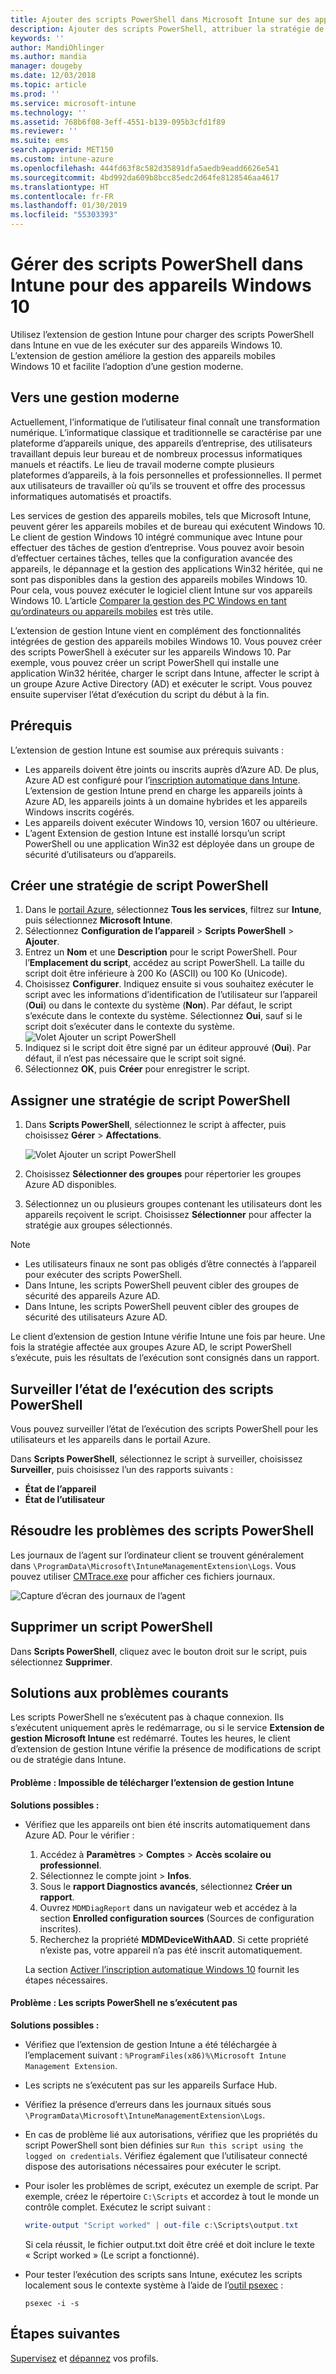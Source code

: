 ```yaml
---
title: Ajouter des scripts PowerShell dans Microsoft Intune sur des appareils Windows 10 - Azure | Microsoft Docs
description: Ajouter des scripts PowerShell, attribuer la stratégie de script à des groupes Azure Active Directory, utiliser des rapports pour surveiller les scripts, et consulter les étapes permettant de supprimer les scripts que vous ajoutez sur des appareils Windows 10 dans Microsoft Intune. Consultez également les solutions aux problèmes courants.
keywords: ''
author: MandiOhlinger
ms.author: mandia
manager: dougeby
ms.date: 12/03/2018
ms.topic: article
ms.prod: ''
ms.service: microsoft-intune
ms.technology: ''
ms.assetid: 768b6f08-3eff-4551-b139-095b3cfd1f89
ms.reviewer: ''
ms.suite: ems
search.appverid: MET150
ms.custom: intune-azure
ms.openlocfilehash: 444fd63f8c582d35891dfa5aedb9eadd6626e541
ms.sourcegitcommit: 4bd992da609b8bcc85edc2d64fe8128546aa4617
ms.translationtype: HT
ms.contentlocale: fr-FR
ms.lasthandoff: 01/30/2019
ms.locfileid: "55303393"
---
```

# <a name="manage-powershell-scripts-in-intune-for-windows-10-devices"></a>Gérer des scripts PowerShell dans Intune pour des appareils Windows 10

Utilisez l’extension de gestion Intune pour charger des scripts PowerShell dans Intune en vue de les exécuter sur des appareils Windows 10. L’extension de gestion améliore la gestion des appareils mobiles Windows 10 et facilite l’adoption d’une gestion moderne.

## <a name="moving-to-modern-management"></a>Vers une gestion moderne

Actuellement, l’informatique de l’utilisateur final connaît une transformation numérique. L’informatique classique et traditionnelle se caractérise par une plateforme d’appareils unique, des appareils d’entreprise, des utilisateurs travaillant depuis leur bureau et de nombreux processus informatiques manuels et réactifs. Le lieu de travail moderne compte plusieurs plateformes d’appareils, à la fois personnelles et professionnelles. Il permet aux utilisateurs de travailler où qu’ils se trouvent et offre des processus informatiques automatisés et proactifs.

Les services de gestion des appareils mobiles, tels que Microsoft Intune, peuvent gérer les appareils mobiles et de bureau qui exécutent Windows 10. Le client de gestion Windows 10 intégré communique avec Intune pour effectuer des tâches de gestion d’entreprise. Vous pouvez avoir besoin d’effectuer certaines tâches, telles que la configuration avancée des appareils, le dépannage et la gestion des applications Win32 héritée, qui ne sont pas disponibles dans la gestion des appareils mobiles Windows 10. Pour cela, vous pouvez exécuter le logiciel client Intune sur vos appareils Windows 10. L’article [Comparer la gestion des PC Windows en tant qu’ordinateurs ou appareils mobiles](pc-management-comparison.md) est très utile.

L’extension de gestion Intune vient en complément des fonctionnalités intégrées de gestion des appareils mobiles Windows 10. Vous pouvez créer des scripts PowerShell à exécuter sur les appareils Windows 10. Par exemple, vous pouvez créer un script PowerShell qui installe une application Win32 héritée, charger le script dans Intune, affecter le script à un groupe Azure Active Directory (AD) et exécuter le script. Vous pouvez ensuite superviser l’état d’exécution du script du début à la fin.

## <a name="prerequisites"></a>Prérequis

L’extension de gestion Intune est soumise aux prérequis suivants :

- Les appareils doivent être joints ou inscrits auprès d’Azure AD. De plus, Azure AD est configuré pour l’[inscription automatique dans Intune](windows-enroll.md#enable-windows-10-automatic-enrollment). L’extension de gestion Intune prend en charge les appareils joints à Azure AD, les appareils joints à un domaine hybrides et les appareils Windows inscrits cogérés.
- Les appareils doivent exécuter Windows 10, version 1607 ou ultérieure.
- L’agent Extension de gestion Intune est installé lorsqu’un script PowerShell ou une application Win32 est déployée dans un groupe de sécurité d’utilisateurs ou d’appareils.

## <a name="create-a-powershell-script-policy"></a>Créer une stratégie de script PowerShell 

1. Dans le [portail Azure](https://portal.azure.com), sélectionnez **Tous les services**, filtrez sur **Intune**, puis sélectionnez **Microsoft Intune**.
2. Sélectionnez **Configuration de l’appareil** > **Scripts PowerShell** > **Ajouter**.
3. Entrez un **Nom** et une **Description** pour le script PowerShell. Pour l’**Emplacement du script**, accédez au script PowerShell. La taille du script doit être inférieure à 200 Ko (ASCII) ou 100 Ko (Unicode).
4. Choisissez **Configurer**. Indiquez ensuite si vous souhaitez exécuter le script avec les informations d’identification de l’utilisateur sur l’appareil (**Oui**) ou dans le contexte du système (**Non**). Par défaut, le script s’exécute dans le contexte du système. Sélectionnez **Oui**, sauf si le script doit s’exécuter dans le contexte du système. 
  ![Volet Ajouter un script PowerShell](./media/mgmt-extension-add-script.png)
5. Indiquez si le script doit être signé par un éditeur approuvé (**Oui**). Par défaut, il n’est pas nécessaire que le script soit signé. 
6. Sélectionnez **OK**, puis **Créer** pour enregistrer le script.

## <a name="assign-a-powershell-script-policy"></a>Assigner une stratégie de script PowerShell

1. Dans **Scripts PowerShell**, sélectionnez le script à affecter, puis choisissez **Gérer** > **Affectations**.

    ![Volet Ajouter un script PowerShell](./media/mgmt-extension-assignments.png)

2. Choisissez **Sélectionner des groupes** pour répertorier les groupes Azure AD disponibles. 
3. Sélectionnez un ou plusieurs groupes contenant les utilisateurs dont les appareils reçoivent le script. Choisissez **Sélectionner** pour affecter la stratégie aux groupes sélectionnés.

> [!NOTE]
> - Les utilisateurs finaux ne sont pas obligés d’être connectés à l’appareil pour exécuter des scripts PowerShell.
> - Dans Intune, les scripts PowerShell peuvent cibler des groupes de sécurité des appareils Azure AD.
> - Dans Intune, les scripts PowerShell peuvent cibler des groupes de sécurité des utilisateurs Azure AD.

Le client d’extension de gestion Intune vérifie Intune une fois par heure. Une fois la stratégie affectée aux groupes Azure AD, le script PowerShell s’exécute, puis les résultats de l’exécution sont consignés dans un rapport.

## <a name="monitor-run-status-for-powershell-scripts"></a>Surveiller l’état de l’exécution des scripts PowerShell

Vous pouvez surveiller l’état de l’exécution des scripts PowerShell pour les utilisateurs et les appareils dans le portail Azure.

Dans **Scripts PowerShell**, sélectionnez le script à surveiller, choisissez **Surveiller**, puis choisissez l’un des rapports suivants :

- **État de l’appareil**
- **État de l’utilisateur**

## <a name="troubleshoot-powershell-scripts"></a>Résoudre les problèmes des scripts PowerShell

Les journaux de l’agent sur l’ordinateur client se trouvent généralement dans `\ProgramData\Microsoft\IntuneManagementExtension\Logs`. Vous pouvez utiliser [CMTrace.exe](https://docs.microsoft.com/sccm/core/support/tools) pour afficher ces fichiers journaux. 

![Capture d’écran des journaux de l’agent](./media/apps-win32-app-10.png)  

## <a name="delete-a-powershell-script"></a>Supprimer un script PowerShell

Dans **Scripts PowerShell**, cliquez avec le bouton droit sur le script, puis sélectionnez **Supprimer**.

## <a name="common-issues-and-resolutions"></a>Solutions aux problèmes courants

Les scripts PowerShell ne s’exécutent pas à chaque connexion. Ils s’exécutent uniquement après le redémarrage, ou si le service **Extension de gestion Microsoft Intune** est redémarré. Toutes les heures, le client d’extension de gestion Intune vérifie la présence de modifications de script ou de stratégie dans Intune.

#### <a name="issue-intune-management-extension-doesnt-download"></a>Problème : Impossible de télécharger l’extension de gestion Intune

**Solutions possibles :**

- Vérifiez que les appareils ont bien été inscrits automatiquement dans Azure AD. Pour le vérifier : 

  1. Accédez à **Paramètres** > **Comptes** > **Accès scolaire ou professionnel**.
  2. Sélectionnez le compte joint > **Infos**.
  3. Sous le **rapport Diagnostics avancés**, sélectionnez **Créer un rapport**.
  4. Ouvrez `MDMDiagReport` dans un navigateur web et accédez à la section **Enrolled configuration sources** (Sources de configuration inscrites).
  5. Recherchez la propriété **MDMDeviceWithAAD**. Si cette propriété n’existe pas, votre appareil n’a pas été inscrit automatiquement.

    La section [Activer l’inscription automatique Windows 10](windows-enroll.md#enable-windows-10-automatic-enrollment) fournit les étapes nécessaires.

#### <a name="issue-the-powershell-scripts-do-not-run"></a>Problème : Les scripts PowerShell ne s’exécutent pas

**Solutions possibles :**

- Vérifiez que l’extension de gestion Intune a été téléchargée à l’emplacement suivant : `%ProgramFiles(x86)%\Microsoft Intune Management Extension`.
- Les scripts ne s’exécutent pas sur les appareils Surface Hub.
- Vérifiez la présence d’erreurs dans les journaux situés sous `\ProgramData\Microsoft\IntuneManagementExtension\Logs`.
- En cas de problème lié aux autorisations, vérifiez que les propriétés du script PowerShell sont bien définies sur `Run this script using the logged on credentials`. Vérifiez également que l’utilisateur connecté dispose des autorisations nécessaires pour exécuter le script.
- Pour isoler les problèmes de script, exécutez un exemple de script. Par exemple, créez le répertoire `C:\Scripts` et accordez à tout le monde un contrôle complet. Exécutez le script suivant :

  ```powershell
  write-output "Script worked" | out-file c:\Scripts\output.txt
  ```

  Si cela réussit, le fichier output.txt doit être créé et doit inclure le texte « Script worked » (Le script a fonctionné).

- Pour tester l’exécution des scripts sans Intune, exécutez les scripts localement sous le contexte système à l’aide de l’[outil psexec](https://docs.microsoft.com/sysinternals/downloads/psexec) :

  `psexec -i -s`

## <a name="next-steps"></a>Étapes suivantes

[Supervisez](device-profile-monitor.md) et [dépannez](device-profile-troubleshoot.md) vos profils.
